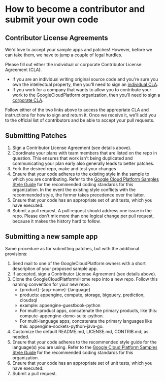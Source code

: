 # How to become a contributor and submit your own code

## Contributor License Agreements

We'd love to accept your sample apps and patches! However, before we can take them, we have to jump a couple of legal hurdles.

Please fill out either the individual or corporate Contributor License Agreement (CLA).

  * If you are an individual writing original source code and you're sure you own the intellectual property, then you'll need to sign an [individual CLA](http://code.google.com/legal/individual-cla-v1.0.html).
  * If you work for a company that wants to allow you to contribute your work to the GoogleCloudPlatform organization, then you'll need to sign a [corporate CLA](http://code.google.com/legal/corporate-cla-v1.0.html).

Follow either of the two links above to access the appropriate CLA and instructions for how to sign and return it. Once we receive it, we'll add you to the official list of contributors and be able to accept your pull requests.

## Submitting Patches

1. Sign a Contributor License Agreement (see details above).
1. Coordinate your plans with team members that are listed on the repo in question. This ensures that work isn't being duplicated and communicating your plan early also generally leads to better patches.
1. Fork the desired repo, make and test your changes
1. Ensure that your code adheres to the existing style in the sample to which you are contributing. Refer to the [Google Cloud Platform Samples Style Guide](https://github.com/GoogleCloudPlatform/Home/wiki/STYLE.html) for the recommended coding standards for this organization. In the event the existing style conflicts with the recommended style, the former takes precedence over the latter.
1. Ensure that your code has an appropriate set of unit tests, which you have executed.
1. Submit a pull request. A pull request should address one issue in the repo. Please don't mix more than one logical change per pull request, because it makes the history hard to follow.

## Submitting a new sample app

Same procedure as for submitting patches, but with the additional provisions:

1. Send mail to one of the GoogleCloudPlatform owners with a short description of your proposed sample app.
1. If accepted, sign a Contributor License Agreement (see details above).
1. Clone the GoogleCloudPlatform/Home repo into a new repo. Follow this naming convention for your new repo:
    * {product}-{app-name}-{language}
    * products: appengine, compute, storage, bigquery, prediction, cloudsql
    * example:  appengine-guestbook-python
    * For multi-product apps, concatenate the primary products, like this: compute-appengine-demo-suite-python.
    * For multi-language apps, concatenate the primary languages like this: appengine-sockets-python-java-go.
1. Customize the default README.md, LICENSE.md, CONTRIB.md, as needed.
1. Ensure that your code adheres to the recommended style guide for the language(s) you are using. Refer to the [Google Cloud Platform Samples Style Guide](https://github.com/GoogleCloudPlatform/Home/wiki/STYLE.html) for the recommended coding standards for this organization.
1. Ensure that your code has an appropriate set of unit tests, which you have executed.
1. Submit a pull request.
